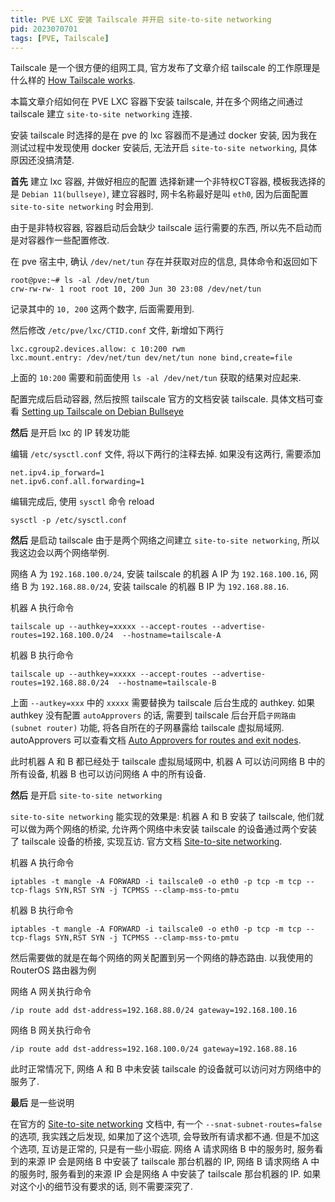 ```yaml
---
title: PVE LXC 安装 Tailscale 并开启 site-to-site networking
pid: 2023070701
tags: [PVE, Tailscale]
---
```


Tailscale 是一个很方便的组网工具, 官方发布了文章介绍 tailscale 的工作原理是什么样的 [How Tailscale works](https://tailscale.com/blog/how-tailscale-works/).

本篇文章介绍如何在 PVE LXC 容器下安装 tailscale, 并在多个网络之间通过 tailscale 建立 `site-to-site networking` 连接.

安装 tailscale 时选择的是在 pve 的 lxc 容器而不是通过 docker 安装, 因为我在测试过程中发现使用 docker 安装后, 无法开启 `site-to-site networking`, 具体原因还没搞清楚.

**首先** 建立 lxc 容器, 并做好相应的配置
选择新建一个非特权CT容器, 模板我选择的是 `Debian 11(bullseye)`, 建立容器时, 网卡名称最好是叫 `eth0`, 因为后面配置 `site-to-site networking` 时会用到.

由于是非特权容器, 容器启动后会缺少 tailscale 运行需要的东西, 所以先不启动而是对容器作一些配置修改.

在 pve 宿主中, 确认 `/dev/net/tun` 存在并获取对应的信息, 具体命令和返回如下

```
root@pve:~# ls -al /dev/net/tun
crw-rw-rw- 1 root root 10, 200 Jun 30 23:08 /dev/net/tun
```

记录其中的 `10, 200` 这两个数字, 后面需要用到.

然后修改 `/etc/pve/lxc/CTID.conf` 文件, 新增如下两行

```
lxc.cgroup2.devices.allow: c 10:200 rwm
lxc.mount.entry: /dev/net/tun dev/net/tun none bind,create=file
```

上面的 `10:200` 需要和前面使用 `ls -al /dev/net/tun` 获取的结果对应起来.

配置完成后启动容器, 然后按照 tailscale 官方的文档安装 tailscale. 具体文档可查看 [Setting up Tailscale on Debian Bullseye](https://tailscale.com/kb/1038/install-debian-bullseye/)

**然后** 是开启 lxc 的 IP 转发功能

编辑 `/etc/sysctl.conf` 文件, 将以下两行的注释去掉. 如果没有这两行, 需要添加

```
net.ipv4.ip_forward=1
net.ipv6.conf.all.forwarding=1
```

编辑完成后, 使用 `sysctl` 命令 reload

```
sysctl -p /etc/sysctl.conf
```

**然后** 是启动 tailscale
由于是两个网络之间建立 `site-to-site networking`, 所以我这边会以两个网络举例.

网络 A 为 `192.168.100.0/24`, 安装 tailscale 的机器 A IP 为 `192.168.100.16`, 网络 B 为 `192.168.88.0/24`, 安装 tailscale 的机器 B IP 为 `192.168.88.16`.

机器 A 执行命令
```
tailscale up --authkey=xxxxx --accept-routes --advertise-routes=192.168.100.0/24  --hostname=tailscale-A
```

机器 B 执行命令
```
tailscale up --authkey=xxxxx --accept-routes --advertise-routes=192.168.88.0/24  --hostname=tailscale-B
```

上面 `--autkey=xxx` 中的 `xxxxx` 需要替换为 tailscale 后台生成的 authkey. 如果 authkey 没有配置 `autoApprovers` 的话, 需要到 tailscale 后台开启`子网路由(subnet router)` 功能, 将各自所在的子网暴露给 tailscale 虚拟局域网. autoApprovers 可以查看文档 [Auto Approvers for routes and exit nodes](https://tailscale.com/kb/1018/acls/#auto-approvers-for-routes-and-exit-nodes).

此时机器 A 和 B 都已经处于 tailscale 虚拟局域网中, 机器 A 可以访问网络 B 中的所有设备, 机器 B 也可以访问网络 A 中的所有设备.

**然后** 是开启 `site-to-site networking`

`site-to-site networking` 能实现的效果是: 机器 A 和 B 安装了 tailscale, 他们就可以做为两个网络的桥梁, 允许两个网络中未安装 tailscale 的设备通过两个安装了 tailscale 设备的桥接, 实现互访. 官方文档 [Site-to-site networking](https://tailscale.com/kb/1214/site-to-site/).

机器 A 执行命令
```
iptables -t mangle -A FORWARD -i tailscale0 -o eth0 -p tcp -m tcp --tcp-flags SYN,RST SYN -j TCPMSS --clamp-mss-to-pmtu
```

机器 B 执行命令
```
iptables -t mangle -A FORWARD -i tailscale0 -o eth0 -p tcp -m tcp --tcp-flags SYN,RST SYN -j TCPMSS --clamp-mss-to-pmtu
```

然后需要做的就是在每个网络的网关配置到另一个网络的静态路由. 以我使用的 RouterOS 路由器为例

网络 A 网关执行命令
```
/ip route add dst-address=192.168.88.0/24 gateway=192.168.100.16
```

网络 B 网关执行命令
```
/ip route add dst-address=192.168.100.0/24 gateway=192.168.88.16
```

此时正常情况下, 网络 A 和 B 中未安装 tailscale 的设备就可以访问对方网络中的服务了.

**最后** 是一些说明

在官方的 [Site-to-site networking](https://tailscale.com/kb/1214/site-to-site/) 文档中, 有一个 `--snat-subnet-routes=false` 的选项, 我实践之后发现, 如果加了这个选项, 会导致所有请求都不通. 但是不加这个选项, 互访是正常的, 只是有一些小瑕疵. 网络 A 请求网络 B 中的服务时, 服务看到的来源 IP 会是网络 B 中安装了 tailscale 那台机器的 IP, 网络 B 请求网络 A 中的服务时, 服务看到的来源 IP 会是网络 A 中安装了 tailscale 那台机器的 IP. 如果对这个小的细节没有要求的话, 则不需要深究了.

